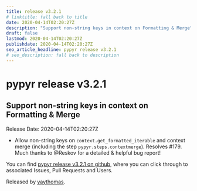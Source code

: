 ```yaml
---
title: release v3.2.1
# linktitle: fall back to title
date: 2020-04-14T02:20:27Z
description: "Support non-string keys in context on Formatting & Merge"
draft: false
lastmod: 2020-04-14T02:20:27Z
publishdate: 2020-04-14T02:20:27Z
seo_article_headline: pypyr release v3.2.1
# seo_description: fall back to description
---
```

# pypyr release v3.2.1
## Support non-string keys in context on Formatting & Merge
Release Date: 2020-04-14T02:20:27Z

- Allow non-string keys on `context.get_formatted_iterable` and context merge (including the step `pypyr.steps.contextmerge`). Resolves #179. Much thanks to @Reskov for a detailed & helpful bug report!

You can find [pypyr release v3.2.1 on github](https://github.com/pypyr/pypyr/releases/tag/v3.2.1), where you can 
click through to associated Issues, Pull Requests and Users.

Released by [yaythomas](https://github.com/yaythomas).

